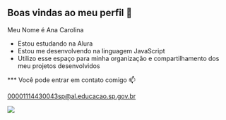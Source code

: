 ## Boas vindas ao meu perfil 💙

 Meu Nome é Ana Carolina 

- Estou estudando na Alura
- Estou me desenvolvendo na linguagem JavaScript
- Utilizo esse espaço para minha organização e compartilhamento dos meu projetos desenvolvidos

*** Você pode entrar em contato comigo 📫

00001114430043sp@al.educacao.sp.gov.br

![](https://media1.tenor.com/m/YQ4RvEq1GX8AAAAC/up.gif)
